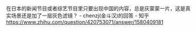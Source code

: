 在日本的新闻节目或者综艺节目里只要出现中国的内容，总是灰蒙蒙一片，这是真实场景还是加了一层灰色滤镜？ - chenzj(金斗汉)的回答 - 知乎
https://www.zhihu.com/question/420753071/answer/1580409181
